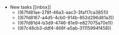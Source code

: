 - New tasks [[inbox]]
	- ((67fd81ae-278f-46a3-aac3-3fa117ca3851))
	- ((67fd8167-a4d5-4cb0-914b-852d296d81a3))
	- ((67fd81d4-b3d9-4746-81e9-e827075a70e1))
	- ((67c48cb3-ddf4-468f-a5ab-31115994f458))
